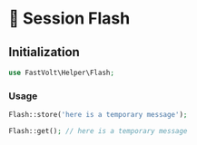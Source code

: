 # 🔦 Session Flash

## Initialization

```php
use FastVolt\Helper\Flash;
```

### Usage

```php
Flash::store('here is a temporary message');

Flash::get(); // here is a temporary message
```
